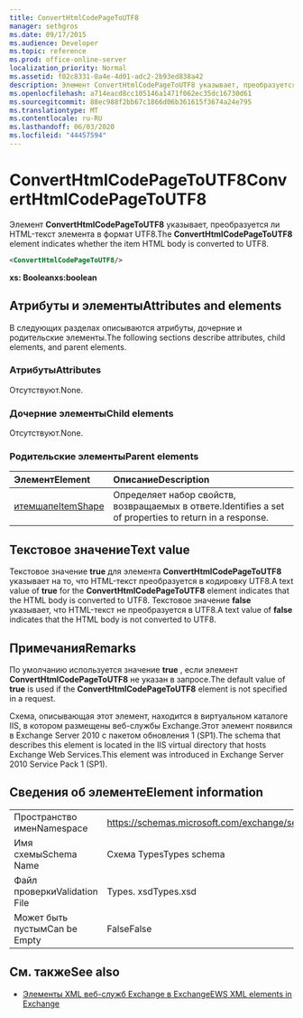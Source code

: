 ```yaml
---
title: ConvertHtmlCodePageToUTF8
manager: sethgros
ms.date: 09/17/2015
ms.audience: Developer
ms.topic: reference
ms.prod: office-online-server
localization_priority: Normal
ms.assetid: f02c8331-0a4e-4d01-adc2-2b93ed838a42
description: Элемент ConvertHtmlCodePageToUTF8 указывает, преобразуется ли HTML-текст элемента в формат UTF8.
ms.openlocfilehash: a714eacd8cc105146a1471f062ec35dc16730d61
ms.sourcegitcommit: 88ec988f2bb67c1866d06b361615f3674a24e795
ms.translationtype: MT
ms.contentlocale: ru-RU
ms.lasthandoff: 06/03/2020
ms.locfileid: "44457594"
---
```

# <a name="converthtmlcodepagetoutf8"></a><span data-ttu-id="36ad9-103">ConvertHtmlCodePageToUTF8</span><span class="sxs-lookup"><span data-stu-id="36ad9-103">ConvertHtmlCodePageToUTF8</span></span>

<span data-ttu-id="36ad9-104">Элемент **ConvertHtmlCodePageToUTF8** указывает, преобразуется ли HTML-текст элемента в формат UTF8.</span><span class="sxs-lookup"><span data-stu-id="36ad9-104">The **ConvertHtmlCodePageToUTF8** element indicates whether the item HTML body is converted to UTF8.</span></span> 
  
```XML
<ConvertHtmlCodePageToUTF8/>
```

 <span data-ttu-id="36ad9-105">**xs: Boolean**</span><span class="sxs-lookup"><span data-stu-id="36ad9-105">**xs:boolean**</span></span>
## <a name="attributes-and-elements"></a><span data-ttu-id="36ad9-106">Атрибуты и элементы</span><span class="sxs-lookup"><span data-stu-id="36ad9-106">Attributes and elements</span></span>

<span data-ttu-id="36ad9-107">В следующих разделах описываются атрибуты, дочерние и родительские элементы.</span><span class="sxs-lookup"><span data-stu-id="36ad9-107">The following sections describe attributes, child elements, and parent elements.</span></span>
  
### <a name="attributes"></a><span data-ttu-id="36ad9-108">Атрибуты</span><span class="sxs-lookup"><span data-stu-id="36ad9-108">Attributes</span></span>

<span data-ttu-id="36ad9-109">Отсутствуют.</span><span class="sxs-lookup"><span data-stu-id="36ad9-109">None.</span></span>
  
### <a name="child-elements"></a><span data-ttu-id="36ad9-110">Дочерние элементы</span><span class="sxs-lookup"><span data-stu-id="36ad9-110">Child elements</span></span>

<span data-ttu-id="36ad9-111">Отсутствуют.</span><span class="sxs-lookup"><span data-stu-id="36ad9-111">None.</span></span>
  
### <a name="parent-elements"></a><span data-ttu-id="36ad9-112">Родительские элементы</span><span class="sxs-lookup"><span data-stu-id="36ad9-112">Parent elements</span></span>

|<span data-ttu-id="36ad9-113">**Элемент**</span><span class="sxs-lookup"><span data-stu-id="36ad9-113">**Element**</span></span>|<span data-ttu-id="36ad9-114">**Описание**</span><span class="sxs-lookup"><span data-stu-id="36ad9-114">**Description**</span></span>|
|:-----|:-----|
|[<span data-ttu-id="36ad9-115">итемшапе</span><span class="sxs-lookup"><span data-stu-id="36ad9-115">ItemShape</span></span>](itemshape.md) <br/> |<span data-ttu-id="36ad9-116">Определяет набор свойств, возвращаемых в ответе.</span><span class="sxs-lookup"><span data-stu-id="36ad9-116">Identifies a set of properties to return in a response.</span></span>  <br/> |
   
## <a name="text-value"></a><span data-ttu-id="36ad9-117">Текстовое значение</span><span class="sxs-lookup"><span data-stu-id="36ad9-117">Text value</span></span>

<span data-ttu-id="36ad9-118">Текстовое значение **true** для элемента **ConvertHtmlCodePageToUTF8** указывает на то, что HTML-текст преобразуется в кодировку UTF8.</span><span class="sxs-lookup"><span data-stu-id="36ad9-118">A text value of **true** for the **ConvertHtmlCodePageToUTF8** element indicates that the HTML body is converted to UTF8.</span></span> <span data-ttu-id="36ad9-119">Текстовое значение **false** указывает, что HTML-текст не преобразуется в UTF8.</span><span class="sxs-lookup"><span data-stu-id="36ad9-119">A text value of **false** indicates that the HTML body is not converted to UTF8.</span></span> 
  
## <a name="remarks"></a><span data-ttu-id="36ad9-120">Примечания</span><span class="sxs-lookup"><span data-stu-id="36ad9-120">Remarks</span></span>

<span data-ttu-id="36ad9-121">По умолчанию используется значение **true** , если элемент **ConvertHtmlCodePageToUTF8** не указан в запросе.</span><span class="sxs-lookup"><span data-stu-id="36ad9-121">The default value of **true** is used if the **ConvertHtmlCodePageToUTF8** element is not specified in a request.</span></span> 
  
<span data-ttu-id="36ad9-122">Схема, описывающая этот элемент, находится в виртуальном каталоге IIS, в котором размещены веб-службы Exchange.Этот элемент появился в Exchange Server 2010 с пакетом обновления 1 (SP1).</span><span class="sxs-lookup"><span data-stu-id="36ad9-122">The schema that describes this element is located in the IIS virtual directory that hosts Exchange Web Services.This element was introduced in Exchange Server 2010 Service Pack 1 (SP1).</span></span>
  
## <a name="element-information"></a><span data-ttu-id="36ad9-123">Сведения об элементе</span><span class="sxs-lookup"><span data-stu-id="36ad9-123">Element information</span></span>

|||
|:-----|:-----|
|<span data-ttu-id="36ad9-124">Пространство имен</span><span class="sxs-lookup"><span data-stu-id="36ad9-124">Namespace</span></span>  <br/> |https://schemas.microsoft.com/exchange/services/2006/types  <br/> |
|<span data-ttu-id="36ad9-125">Имя схемы</span><span class="sxs-lookup"><span data-stu-id="36ad9-125">Schema Name</span></span>  <br/> |<span data-ttu-id="36ad9-126">Схема Types</span><span class="sxs-lookup"><span data-stu-id="36ad9-126">Types schema</span></span>  <br/> |
|<span data-ttu-id="36ad9-127">Файл проверки</span><span class="sxs-lookup"><span data-stu-id="36ad9-127">Validation File</span></span>  <br/> |<span data-ttu-id="36ad9-128">Types. xsd</span><span class="sxs-lookup"><span data-stu-id="36ad9-128">Types.xsd</span></span>  <br/> |
|<span data-ttu-id="36ad9-129">Может быть пустым</span><span class="sxs-lookup"><span data-stu-id="36ad9-129">Can be Empty</span></span>  <br/> |<span data-ttu-id="36ad9-130">False</span><span class="sxs-lookup"><span data-stu-id="36ad9-130">False</span></span>  <br/> |
   
## <a name="see-also"></a><span data-ttu-id="36ad9-131">См. также</span><span class="sxs-lookup"><span data-stu-id="36ad9-131">See also</span></span>



- [<span data-ttu-id="36ad9-132">Элементы XML веб-служб Exchange в Exchange</span><span class="sxs-lookup"><span data-stu-id="36ad9-132">EWS XML elements in Exchange</span></span>](ews-xml-elements-in-exchange.md)

